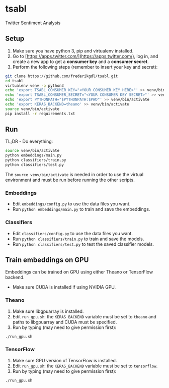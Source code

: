 # tsabl
Twitter Sentiment Analysis

## Setup
1. Make sure you have python 3, pip and virtualenv installed.
2. Go to [https://apps.twitter.com/](https://apps.twitter.com/), log in, and create a new app to get a **consumer key** 
and a **consumer secret**.
3. Perform the following steps (remember to insert your key and secret):
```bash
git clone https://github.com/frederikgdl/tsabl.git
cd tsabl
virtualenv venv -p python3
echo 'export TSABL_CONSUMER_KEY="<YOUR CONSUMER KEY HERE>"' >> venv/bin/activate
echo 'export TSABL_CONSUMER_SECRET="<YOUR CONSUMER KEY SECRET>"' >> venv/bin/activate
echo 'export PYTHONPATH="$PYTHONPATH:$PWD"' >> venv/bin/activate
echo 'export KERAS_BACKEND=theano' >> venv/bin/activate
source venv/bin/activate
pip install -r requirements.txt
```

## Run
TL;DR - Do everything:
```bash
source venv/bin/activate
python embeddings/main.py
python classifiers/train.py
python classifiers/test.py
```

The `source venv/bin/activate` is needed in order to use the virtual environment and must be run before running the
 other scripts.

### Embeddings
* Edit `embeddings/config.py` to use the data files you want.
* Run `python embeddings/main.py` to train and save the embeddings.

### Classifiers
* Edit `classifiers/config.py` to use the data files you want.
* Run `python classifiers/train.py` to train and save the models.
* Run `python classifiers/test.py` to test the saved classifier models.


## Train embeddings on GPU
Embeddings can be trained on GPU using either Theano or TensorFlow backend. 
* Make sure CUDA is installed if using NVIDIA GPU. 

### Theano
1. Make sure libgpuarray is installed.
2. Edit `run_gpu.sh`: the `KERAS_BACKEND` variable must be set to `theano` and paths to libgpuarray and CUDA must be
 specified.
3. Run by typing (may need to give permission first):
```bash
./run_gpu.sh
```

### TensorFlow
1. Make sure GPU version of TensorFlow is installed.
2. Edit `run_gpu.sh`: the `KERAS_BACKEND` variable must be set to `tensorflow`.
3. Run by typing (may need to give permission first):
```bash
./run_gpu.sh
```
